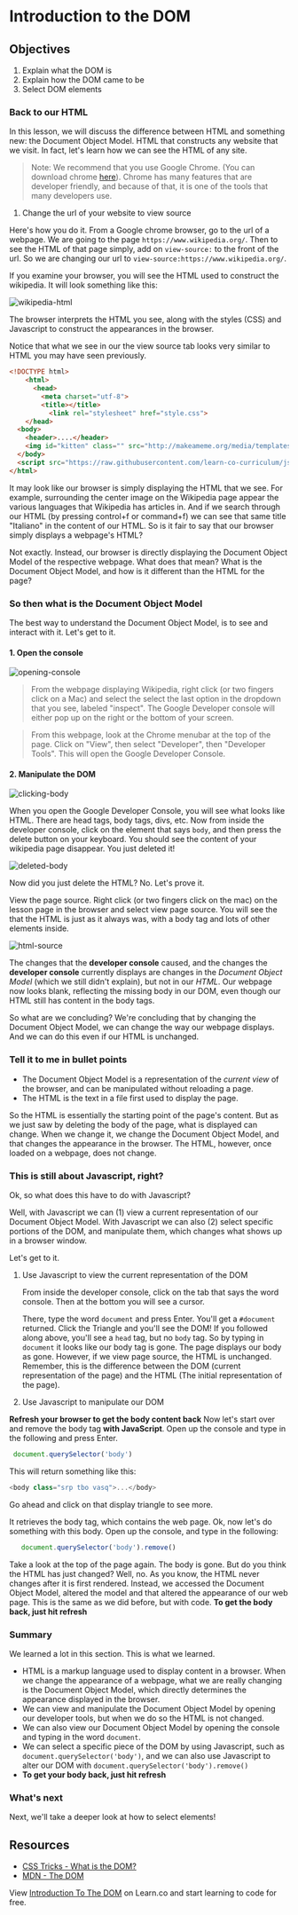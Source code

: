 # Introduction to the DOM

## Objectives

1. Explain what the DOM is
2. Explain how the DOM came to be
3. Select DOM elements

### Back to our HTML

In this lesson, we will discuss the difference between HTML and something new: the Document Object Model. HTML that constructs any website that we visit. In fact, let's learn how we can see the HTML of any site.

> Note: We recommend that you use Google Chrome.  (You can download chrome [here](https://www.google.com/chrome/browser/desktop/index.html)). Chrome has many features that are developer friendly, and because of that, it is one of the tools that many developers use.

1. Change the url of your website to view source

Here's how you do it. From a Google chrome browser, go to the url of a webpage.  We are going to the page `https://www.wikipedia.org/`.  Then to see the HTML of that page simply, add on `view-source:` to the front of the url.  So we are changing our url to `view-source:https://www.wikipedia.org/`.

If you examine your browser, you will see the HTML used to construct the wikipedia.  It will look something like this:

![wikipedia-html](https://s3-us-west-2.amazonaws.com/curriculum-content/onboarding/introduction-to-dom/wikipedia-html.png)

The browser interprets the HTML you see, along with the styles (CSS) and Javascript to construct the appearances in the browser.  

Notice that what we see in our the view source tab looks very similar to HTML you may have seen previously.

```html
<!DOCTYPE html>
	<html>
	  <head>
	    <meta charset="utf-8">
	    <title></title>
	      <link rel="stylesheet" href="style.css">
  	</head>
  <body>
    <header>....</header>
    <img id="kitten" class="" src="http://makeameme.org/media/templates/120/grumpy_cat.jpg" alt="" width="120" height="120">
  </body>
  <script src="https://raw.githubusercontent.com/learn-co-curriculum/js-and-the-web/master/spin.js" charset="utf-8"></script>
</html>

```

It may look like our browser is simply displaying the HTML that we see.  For example, surrounding the center image on the Wikipedia page appear the various languages that Wikipedia has articles in.  And if we search through our HTML (by pressing control+f or command+f) we can see that same title "Italiano" in the content of our HTML.  So is it fair to say that our browser simply displays a webpage's HTML?   

Not exactly.  Instead, our browser is directly displaying the Document Object Model of the respective webpage. What does that mean?  What is the Document Object Model, and how is it different than the HTML for the page?

### So then what is the Document Object Model

The best way to understand the Document Object Model, is to see and interact with it. Let's get to it.

#### 1. Open the console

![opening-console](https://s3-us-west-2.amazonaws.com/curriculum-content/onboarding/introduction-to-dom/opening-console.gif)

> From the webpage displaying Wikipedia, right click (or two fingers click on a Mac) and select the select the last option in the dropdown that you see, labeled "inspect".  The Google Developer console will either pop up on the right or the bottom of your screen.

> From this webpage, look at the Chrome menubar at the top of the page. Click on "View", then select "Developer", then "Developer Tools". This will open the Google Developer Console.

#### 2. Manipulate the DOM

![clicking-body](https://s3-us-west-2.amazonaws.com/curriculum-content/onboarding/introduction-to-dom/clicking-body.png)


When you open the Google Developer Console, you will see what looks like HTML. There are head tags, body tags, divs, etc. Now from inside the developer console, click on the element that says `body`, and then press the delete button on your keyboard. You should see the content of your wikipedia page disappear. You just deleted it!

![deleted-body](https://s3-us-west-2.amazonaws.com/curriculum-content/onboarding/introduction-to-dom/deleted-wiki.png)

Now did you just delete the HTML? No. Let's prove it.

View the page source. Right click (or two fingers click on the mac) on the lesson page in the browser and select view page source.  You will see the that the HTML is just as it always was, with a body tag and lots of other elements inside.  

![html-source](https://s3-us-west-2.amazonaws.com/curriculum-content/onboarding/introduction-to-dom/wikipedia-html.png)

The changes that the **developer console** caused, and the changes the **developer console** currently displays are changes in the *Document Object Model* (which we still didn't explain), but not in our *HTML*. Our webpage now looks blank, reflecting the missing body in our DOM, even though our HTML still has content in the body tags.  

So what are we concluding? We're concluding that by changing the Document Object Model, we can change the way our webpage displays. And we can do this even if our HTML is unchanged.  

### Tell it to me in bullet points

  * The Document Object Model is a representation of the *current view* of the browser, and can be manipulated without reloading a page.  
  * The HTML is the text in a file first used to display the page.

So the HTML is essentially the starting point of the page's content. But as we just saw by deleting the body of the page, what is displayed can change. When we change it, we change the Document Object Model, and that changes the appearance in the browser. The HTML, however, once loaded on a webpage, does not change.  

### This is still about Javascript, right?

Ok, so what does this have to do with Javascript?  

Well, with Javascript we can (1) view a current representation of our Document Object Model. With Javascript we can also (2) select specific portions of the DOM, and manipulate them, which changes what shows up in a browser window.

Let's get to it.

1. Use Javascript to view the current representation of the DOM

	From inside the developer console, click on the tab that says the word console. Then at the bottom you will see a cursor.  

	There, type the word `document` and press Enter. You'll get a `#document` returned. Click the Triangle and you'll see the DOM! If you followed along above, you'll see a `head` tag, but no `body` tag. So by typing in `document` it looks like our body tag is gone. The page displays our body as gone. However, if we view page source, the HTML is unchanged. Remember, this is the difference between the DOM (current representation of the page) and the HTML (The initial representation of the page).

2. Use Javascript to manipulate our DOM

**Refresh your browser to get the body content back** Now let's start over and remove the body tag **with JavaScript**. Open up the console and type in the following and press Enter.

  ```javascript
   document.querySelector('body')
  ```

This will return something like this: 

```js
<body class="srp tbo vasq">...</body>
```

Go ahead and click on that display triangle to see more.

It retrieves the body tag, which contains the web page. Ok, now let's do something with this body. Open up the console, and type in the following:

```javascript
   document.querySelector('body').remove()
```

Take a look at the top of the page again. The body is gone. But do you think the HTML has just changed? Well, no. As you know, the HTML never changes after it is first rendered. Instead, we accessed the Document Object Model, altered the model and that altered the appearance of our web page. This is the same as we did before, but with code. **To get the body back, just hit refresh**

### Summary

We learned a lot in this section. This is what we learned.  

* HTML is a markup language used to display content in a browser. When we change the appearance of a webpage, what we are really changing is the Document Object Model, which directly determines the appearance displayed in the browser.  
* We can view and manipulate the Document Object Model by opening our developer tools, but when we do so the HTML is not changed.  
* We can also view our Document Object Model by opening the console and typing in the word `document`.
* We can select a specific piece of the DOM by using Javascript, such as `document.querySelector('body')`, and we can also use Javascript to alter our DOM with `document.querySelector('body').remove()`
* **To get your body back, just hit refresh**


### What's next

Next, we'll take a deeper look at how to select elements!

## Resources

- [CSS Tricks - What is the DOM?](https://css-tricks.com/dom/)
- [MDN - The DOM](https://developer.mozilla.org/en-US/docs/Web/API/Document_Object_Model/Introduction)

<p class='util--hide'>View <a href='https://learn.co/lessons/introduction-to-the-dom'>Introduction To The DOM</a> on Learn.co and start learning to code for free.</p>

